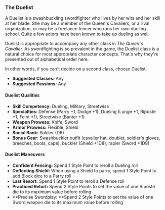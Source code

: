 ### The Duelist

A Duelist is a swashbuckling swordfighter who lives by her wits and her
skill at her blade. She may be a member of the Queen's Cavaliers, or a
rival organization, or may be a freelance fencer who runs her own
dueling school. Quite a few actors have been known to take up dueling as
well.

Duelist is appropriate to accompany any other class in *The Queen's
Cavalier.* As swordfighting is so prevalent in the game, the Duelist
class is a natural choice for most appropriate character concepts.
That's why they're presented out of alphabetical order here.

In other words, if you can't decide on a second class, choose Duelist.

- **Suggested Classes:** Any
- **Suggested Passions:** Any

#### Duelist Qualities
- **Skill Competency:** Dueling, Military, Streetwise
- **Specialties:** Defense (Parry +1, Dodge +1), Dueling (Lunge +1, Riposte +1, Feint +1), Streetwise (Banter +1)
- **Weapon Prowess:** Knife, Sword
- **Armor Prowess:** Flexible, Shield
- **Social Rank:** Soldier (D6)
- **Bonus Gear:** Swashbuckler outfit (cavalier hat, doublet, soldier's gloves, breeches, boots, cape), buckler (Shield +1D8), rapier (Sword +1D8)

#### Duelist Maneuvers

- **Confident Fencing:** Spend 1 Style Point to reroll a Dueling roll
- **Deflecting Shield:** When using a Shield to parry, spend 1 Style Point to add Block dice to a Parry roll
- **Last Resort:** Spend 1 Style Point to reroll a Defense roll
- **Practiced Retort:** Spend 2 Style Points to set the value of one Riposte die to its maximum value before rolling
- **Precise Swordplay: **Spend 2 Style Points to set the value of one Sword weapon die to its maximum value before rolling

